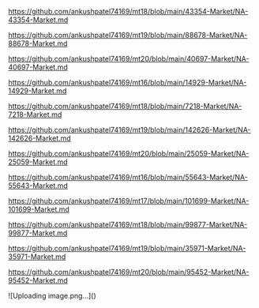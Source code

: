 <p><a href="https://github.com/ankushpatel74169/mt18/blob/main/43354-Market/NA-43354-Market.md">https://github.com/ankushpatel74169/mt18/blob/main/43354-Market/NA-43354-Market.md</a></p><p><a href="https://github.com/ankushpatel74169/mt19/blob/main/88678-Market/NA-88678-Market.md">https://github.com/ankushpatel74169/mt19/blob/main/88678-Market/NA-88678-Market.md</a></p><p><a href="https://github.com/ankushpatel74169/mt20/blob/main/40697-Market/NA-40697-Market.md">https://github.com/ankushpatel74169/mt20/blob/main/40697-Market/NA-40697-Market.md</a></p><p><a href="https://github.com/ankushpatel74169/mt16/blob/main/14929-Market/NA-14929-Market.md">https://github.com/ankushpatel74169/mt16/blob/main/14929-Market/NA-14929-Market.md</a></p><p><a href="https://github.com/ankushpatel74169/mt18/blob/main/7218-Market/NA-7218-Market.md">https://github.com/ankushpatel74169/mt18/blob/main/7218-Market/NA-7218-Market.md</a></p><p><a href="https://github.com/ankushpatel74169/mt19/blob/main/142626-Market/NA-142626-Market.md">https://github.com/ankushpatel74169/mt19/blob/main/142626-Market/NA-142626-Market.md</a></p><p><a href="https://github.com/ankushpatel74169/mt20/blob/main/25059-Market/NA-25059-Market.md">https://github.com/ankushpatel74169/mt20/blob/main/25059-Market/NA-25059-Market.md</a></p><p><a href="https://github.com/ankushpatel74169/mt16/blob/main/55643-Market/NA-55643-Market.md">https://github.com/ankushpatel74169/mt16/blob/main/55643-Market/NA-55643-Market.md</a></p><p><a href="https://github.com/ankushpatel74169/mt17/blob/main/101699-Market/NA-101699-Market.md">https://github.com/ankushpatel74169/mt17/blob/main/101699-Market/NA-101699-Market.md</a></p><p><a href="https://github.com/ankushpatel74169/mt18/blob/main/99877-Market/NA-99877-Market.md">https://github.com/ankushpatel74169/mt18/blob/main/99877-Market/NA-99877-Market.md</a></p><p><a href="https://github.com/ankushpatel74169/mt19/blob/main/35971-Market/NA-35971-Market.md">https://github.com/ankushpatel74169/mt19/blob/main/35971-Market/NA-35971-Market.md</a></p><p><a href="https://github.com/ankushpatel74169/mt20/blob/main/95452-Market/NA-95452-Market.md">https://github.com/ankushpatel74169/mt20/blob/main/95452-Market/NA-95452-Market.md</a></p>
![Uploading image.png…]()
